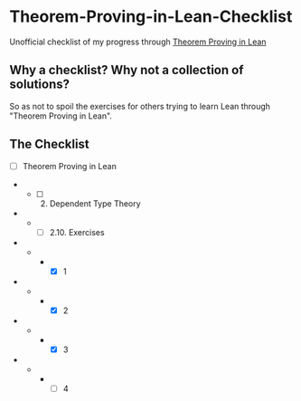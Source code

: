 # Theorem-Proving-in-Lean-Checklist

Unofficial checklist of my progress through [Theorem Proving in Lean](https://leanprover.github.io/theorem_proving_in_lean/)

## Why a checklist? Why not a collection of solutions?

So as not to spoil the exercises for others trying to learn Lean through "Theorem Proving in Lean".

## The Checklist

- [ ] Theorem Proving in Lean
- - [ ] 2. Dependent Type Theory
- - - [ ] 2.10. Exercises
- - - - [x] 1
- - - - [x] 2
- - - - [x] 3
- - - - [ ] 4
